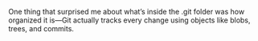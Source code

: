 One thing that surprised me about what’s inside the .git folder was how organized it is—Git actually tracks every change using objects like blobs, trees, and commits.
